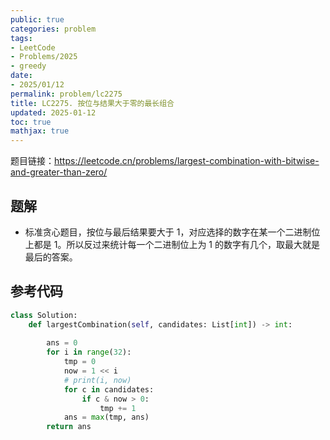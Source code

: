 ```yaml
---
public: true
categories: problem
tags:
- LeetCode
- Problems/2025
- greedy
date:
- 2025/01/12
permalink: problem/lc2275
title: LC2275. 按位与结果大于零的最长组合
updated: 2025-01-12
toc: true
mathjax: true
---
```


题目链接：https://leetcode.cn/problems/largest-combination-with-bitwise-and-greater-than-zero/

<!--more-->

## 题解

  + 标准贪心题目，按位与最后结果要大于 1，对应选择的数字在某一个二进制位上都是 1。所以反过来统计每一个二进制位上为 1 的数字有几个，取最大就是最后的答案。

## 参考代码

```python
class Solution:
    def largestCombination(self, candidates: List[int]) -> int:
        
        ans = 0
        for i in range(32):
            tmp = 0
            now = 1 << i
            # print(i, now)
            for c in candidates:
                if c & now > 0:
                    tmp += 1
            ans = max(tmp, ans)
        return ans
```




